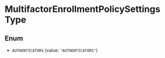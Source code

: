 

# MultifactorEnrollmentPolicySettingsType

## Enum


* `AUTHENTICATORS` (value: `"AUTHENTICATORS"`)



